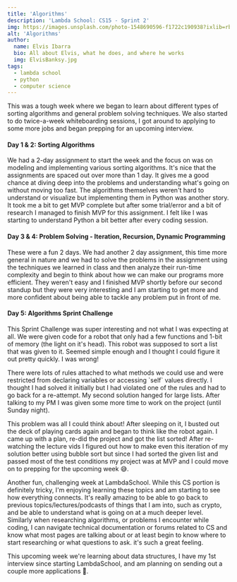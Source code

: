 ```yaml
---
title: 'Algorithms'
description: 'Lambda School: CS15 - Sprint 2'
img: https://images.unsplash.com/photo-1548690596-f1722c190938?ixlib=rb-1.2.1&ixid=MXwxMjA3fDB8MHxwaG90by1wYWdlfHx8fGVufDB8fHw%3D&auto=format&fit=crop&w=2553&q=80
alt: 'Algorithms'
author:
  name: Elvis Ibarra
  bio: All about Elvis, what he does, and where he works
  img: ElvisBanksy.jpg
tags:
  - lambda school
  - python
  - computer science
---
```


<section class="weekly">
  <p class="intro">
      This was a tough week where we began to learn about different types of sorting algorithms and general problem solving techniques. We also started to do twice-a-week whiteboarding sessions, I got around to applying to some more jobs and began prepping for an upcoming interview. </p>
      <div class="top-content">
        <div class="text-content">
            <h4><span class="daytags">Day 1 & 2: </span> <span class="day">Sorting Algorithms
              </span></h4>
              <p>We had a 2-day assignment to start the week and the focus on was on modeling and implementing various sorting algorithms. It's nice that the assignments are spaced out over more than 1 day. It gives me a good chance at diving deep into the problems and understanding what's going on without moving too fast. The algorithms themselves weren't hard to understand or visualize but implementing them in Python was another story. It took me a bit to get MVP complete but after some trial/error and a bit of research I managed to finish MVP for this assignment. I felt like I was starting to understand Python a bit better after every coding session.  </p>
      <div class="text-content">
          <div class="text-content">
              <h4><span class="daytags">Day 3 & 4: </span> <span class="day">Problem Solving - Iteration, Recursion, Dynamic Programming
                </span></h4>
                <p>These were a fun 2 days. We had another 2 day assignment, this time more general in nature and we had to solve the problems in the assignment using the techniques we learned in class and then analyze their run-time complexity and begin to think about how we can make our programs more efficient. They weren't easy and I finished MVP shortly before our second standup but they were very interesting and I am starting to get more and more confident about being able to tackle any problem put in front of me.</p>
        <div class="text-content">
            <div class="text-content">
                <h4><span class="daytags">Day 5: </span> <span class="day">Algorithms Sprint Challenge
                  </span></h4>
                  <p>This Sprint Challenge was super interesting and not what I was expecting at all. We were given code for a robot that only had a few functions and 1-bit of memory (the light on it's head). This robot was supposed to sort a list that was given to it. Seemed simple enough and I thought I could figure it out pretty quickly. I was wrong! </p>
                  <p>There were lots of rules attached to what methods we could use and were restricted from declaring variables or accessing `self` values directly. I thought I had solved it initially but I had violated one of the rules and had to go back for a re-attempt. My second solution hanged for large lists. After talking to my PM I was given some more time to work on the project (until Sunday night).</p>
                  <p>This problem was all I could think about! After sleeping on it, I busted out the deck of playing cards again and began to think like the robot again. I came up with a plan, re-did the project and got the list sorted! After re-watching the lecture vids I figured out how to make even this iteration of my solution better using bubble sort but since I had sorted the given list and passed most of the test conditions my project was at MVP and I could move on to prepping for the upcoming week 😅.</p>
          <div class="text-content">
      </div>
            <p class="weeklyp">Another fun, challenging week at LambdaSchool. While this CS portion is definitely tricky, I'm enjoying learning these topics and am starting to see how everything connects. It's really amazing to be able to go back to previous topics/lectures/podcasts of things that I am into, such as crypto, and be able to understand what is going on at a much deeper level. Similarly when researching algorithms, or problems I encounter while coding, I can navigate technical documentation or forums related to CS and know what most pages are talking about or at least begin to know where to start researching or what questions to ask. it's such a great feeling.</p>
            <p class="weeklyp">This upcoming week we're learning about data structures, I have my 1st interview since starting LambdaSchool, and am planning on sending out a couple more applications 💪.</p>
    </section>
